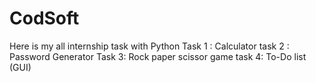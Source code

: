 # CodSoft
Here is my all internship task with Python
Task 1 : Calculator 
task 2 : Password Generator
Task 3:  Rock paper scissor game
task 4: To-Do list (GUI)

